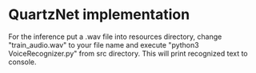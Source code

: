 # QuartzNet implementation
For the inference put a .wav file into resources directory, change "train_audio.wav" to your file name and execute "python3 VoiceRecognizer.py" from src directory. This will print recognized text to console.